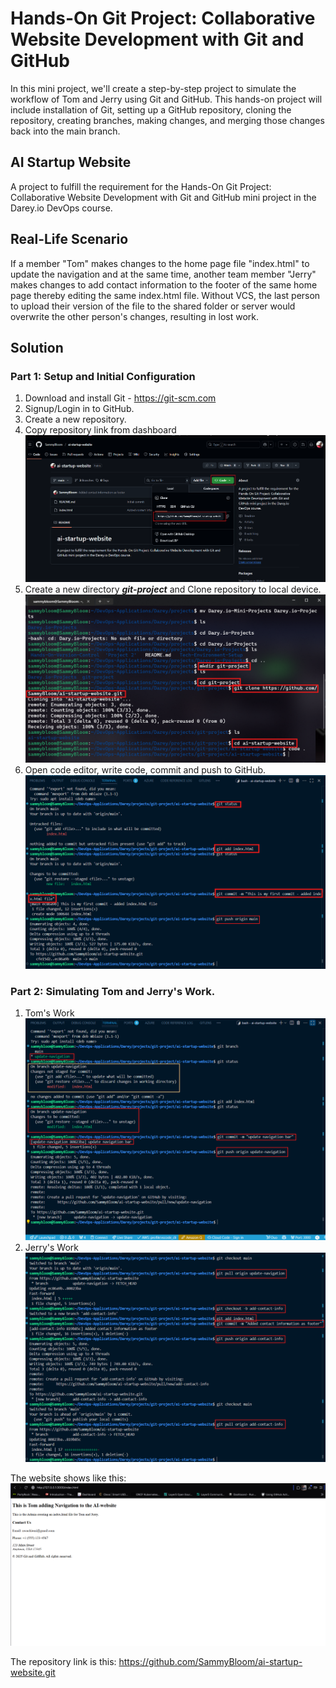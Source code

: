 # Hands-On Git Project: Collaborative Website Development with Git and GitHub
In this mini project, we'll create a step-by-step project to simulate the workflow of Tom and Jerry using Git and GitHub. This hands-on project will include installation of Git, setting up a GitHub repository, cloning the repository, creating branches, making changes, and merging those changes back into the main branch.

## AI Startup Website
A project to fulfill the requirement for the Hands-On Git Project: Collaborative Website Development with Git and GitHub mini project in the Darey.io DevOps course.

## Real-Life Scenario
If a member "Tom" makes changes to the home page file "index.html" to update the navigation and at the same time, another team member "Jerry" makes changes to add contact information to the footer of the same home page thereby editing the same index.html file. Without VCS, the last person to upload their version of the file to the shared folder or server would overwrite the other person's changes, resulting in lost work.

## Solution

### Part 1: Setup and Initial Configuration
1. Download and install Git - https://git-scm.com
2. Signup/Login in to GitHub.
3. Create a new repository.
4. Copy repository link from dashboard
![Copy repo](readme-img/dashboard-link.png "copy repo")
5. Create a new directory _**git-project**_ and Clone repository to local device.
![Clone repo](readme-img/new_dir_clone.png "clone repo")
6. Open code editor, write code, commit and push to GitHub.
![git command](readme-img/git_commands.png "git command")

### Part 2: Simulating Tom and Jerry's Work.
1. Tom's Work
![update navigation](readme-img/update-navigation.png "tom work")
2. Jerry's Work
![add contact](readme-img/add-contact-info.png "jerry work")

The website shows like this:
![website](readme-img/website.png "website")

The repository link is this: https://github.com/SammyBloom/ai-startup-website.git